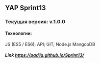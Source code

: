 ## YAP Sprint13
### Текущая версия: v.1.0.0
#### Технологии:
JS (ES5 / ES6);
API;
GIT;
Node.js
MangooDB

##### Link https://pad1a.github.io/Sprint13/

